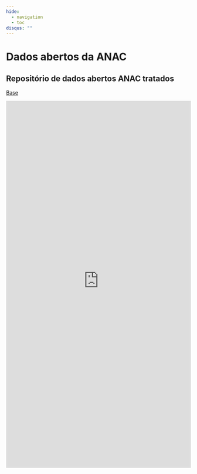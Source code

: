 ```yaml
---
hide:
  - navigation
  - toc
disqus: ""
---
```


# Dados abertos da ANAC

## Repositório de dados abertos ANAC tratados
[Base](https://octo-repo-visualization.vercel.app/?repo=gabrielmacedoanac%2Fflat-data-anac)

<iframe src="https://octo-repo-visualization.vercel.app/?repo=gabrielmacedoanac%2Fflat-data-anac" frameborder="0" height=1000 width=100%></iframe>
